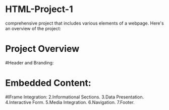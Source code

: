 # HTML-Project-1
comprehensive project that includes various elements of a webpage. Here's an overview of the project:
# Project Overview
#Header and Branding:
# Embedded Content:
#IFrame Integration:
2.Informational Sections.
3.Data Presentation.
4.Interactive Form.
5.Media Integration.
6.Navigation.
7.Footer.


